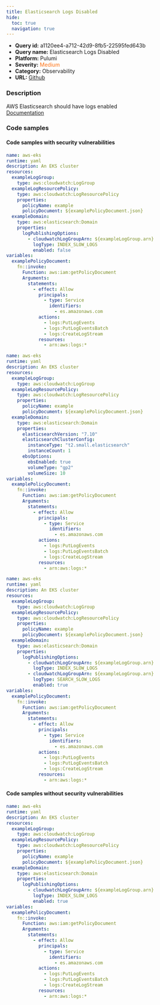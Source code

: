 ```yaml
---
title: Elasticsearch Logs Disabled
hide:
  toc: true
  navigation: true
---
```


<style>
  .highlight .hll {
    background-color: #ff171742;
  }
  .md-content {
    max-width: 1100px;
    margin: 0 auto;
  }
</style>

-   **Query id:** a1120ee4-a712-42d9-8fb5-22595fed643b
-   **Query name:** Elasticsearch Logs Disabled
-   **Platform:** Pulumi
-   **Severity:** <span style="color:#ff7213">Medium</span>
-   **Category:** Observability
-   **URL:** [Github](https://github.com/Checkmarx/kics/tree/master/assets/queries/pulumi/aws/elasticsearch_logs_disabled)

### Description
AWS Elasticsearch should have logs enabled<br>
[Documentation](https://www.pulumi.com/registry/packages/aws/api-docs/elasticsearch/domain/#logpublishingoptions_yaml)

### Code samples
#### Code samples with security vulnerabilities
```yaml title="Positive test num. 1 - yaml file" hl_lines="18"
name: aws-eks
runtime: yaml
description: An EKS cluster
resources:
  exampleLogGroup:
    type: aws:cloudwatch:LogGroup
  exampleLogResourcePolicy:
    type: aws:cloudwatch:LogResourcePolicy
    properties:
      policyName: example
      policyDocument: ${examplePolicyDocument.json}
  exampleDomain:
    type: aws:elasticsearch:Domain
    properties:
      logPublishingOptions:
        - cloudwatchLogGroupArn: ${exampleLogGroup.arn}
          logType: INDEX_SLOW_LOGS
          enabled: false
variables:
  examplePolicyDocument:
    fn::invoke:
      Function: aws:iam:getPolicyDocument
      Arguments:
        statements:
          - effect: Allow
            principals:
              - type: Service
                identifiers:
                  - es.amazonaws.com
            actions:
              - logs:PutLogEvents
              - logs:PutLogEventsBatch
              - logs:CreateLogStream
            resources:
              - arn:aws:logs:*
```
```yaml title="Positive test num. 2 - yaml file" hl_lines="14"
name: aws-eks
runtime: yaml
description: An EKS cluster
resources:
  exampleLogGroup:
    type: aws:cloudwatch:LogGroup
  exampleLogResourcePolicy:
    type: aws:cloudwatch:LogResourcePolicy
    properties:
      policyName: example
      policyDocument: ${examplePolicyDocument.json}
  exampleDomain:
    type: aws:elasticsearch:Domain
    properties:
      elasticsearchVersion: "7.10"
      elasticsearchClusterConfig:
        instanceType: "t2.small.elasticsearch"
        instanceCount: 1
      ebsOptions:
        ebsEnabled: true
        volumeType: "gp2"
        volumeSize: 10
variables:
  examplePolicyDocument:
    fn::invoke:
      Function: aws:iam:getPolicyDocument
      Arguments:
        statements:
          - effect: Allow
            principals:
              - type: Service
                identifiers:
                  - es.amazonaws.com
            actions:
              - logs:PutLogEvents
              - logs:PutLogEventsBatch
              - logs:CreateLogStream
            resources:
              - arn:aws:logs:*
```
```yaml title="Positive test num. 3 - yaml file" hl_lines="17"
name: aws-eks
runtime: yaml
description: An EKS cluster
resources:
  exampleLogGroup:
    type: aws:cloudwatch:LogGroup
  exampleLogResourcePolicy:
    type: aws:cloudwatch:LogResourcePolicy
    properties:
      policyName: example
      policyDocument: ${examplePolicyDocument.json}
  exampleDomain:
    type: aws:elasticsearch:Domain
    properties:
      logPublishingOptions:
        - cloudwatchLogGroupArn: ${exampleLogGroup.arn}
          logType: INDEX_SLOW_LOGS
        - cloudwatchLogGroupArn: ${exampleLogGroup.arn}
          logType: SEARCH_SLOW_LOGS
          enabled: true
variables:
  examplePolicyDocument:
    fn::invoke:
      Function: aws:iam:getPolicyDocument
      Arguments:
        statements:
          - effect: Allow
            principals:
              - type: Service
                identifiers:
                  - es.amazonaws.com
            actions:
              - logs:PutLogEvents
              - logs:PutLogEventsBatch
              - logs:CreateLogStream
            resources:
              - arn:aws:logs:*
```


#### Code samples without security vulnerabilities
```yaml title="Negative test num. 1 - yaml file"
name: aws-eks
runtime: yaml
description: An EKS cluster
resources:
  exampleLogGroup:
    type: aws:cloudwatch:LogGroup
  exampleLogResourcePolicy:
    type: aws:cloudwatch:LogResourcePolicy
    properties:
      policyName: example
      policyDocument: ${examplePolicyDocument.json}
  exampleDomain:
    type: aws:elasticsearch:Domain
    properties:
      logPublishingOptions:
        - cloudwatchLogGroupArn: ${exampleLogGroup.arn}
          logType: INDEX_SLOW_LOGS
          enabled: true
variables:
  examplePolicyDocument:
    fn::invoke:
      Function: aws:iam:getPolicyDocument
      Arguments:
        statements:
          - effect: Allow
            principals:
              - type: Service
                identifiers:
                  - es.amazonaws.com
            actions:
              - logs:PutLogEvents
              - logs:PutLogEventsBatch
              - logs:CreateLogStream
            resources:
              - arn:aws:logs:*
```
